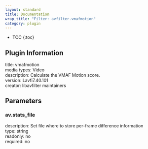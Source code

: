 ```yaml
---
layout: standard
title: Documentation
wrap_title: "Filter: avfilter.vmafmotion"
category: plugin
---
```

* TOC
{:toc}

## Plugin Information

title: vmafmotion  
media types:
Video  
description: Calculate the VMAF Motion score.  
version: Lavfi7.40.101  
creator: libavfilter maintainers  

## Parameters

### av.stats_file

  
description:
Set file where to store per-frame difference information  
type: string  
readonly: no  
required: no  

